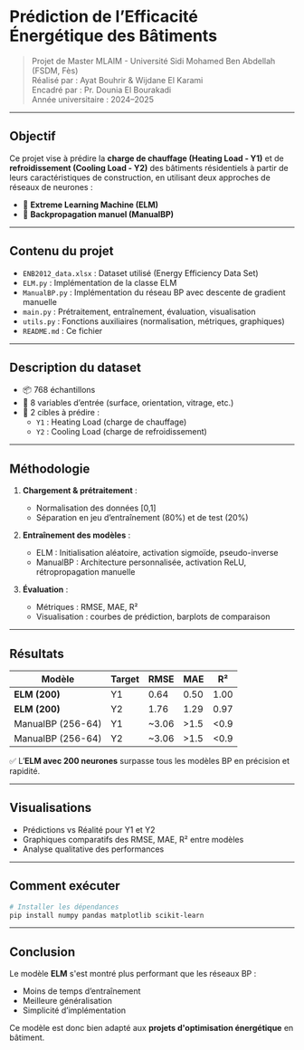 # Prédiction de l’Efficacité Énergétique des Bâtiments

> Projet de Master MLAIM - Université Sidi Mohamed Ben Abdellah (FSDM, Fès)  
> Réalisé par : Ayat Bouhrir & Wijdane El Karami  
> Encadré par : Pr. Dounia El Bourakadi  
> Année universitaire : 2024–2025

---

## Objectif

Ce projet vise à prédire la **charge de chauffage (Heating Load - Y1)** et de **refroidissement (Cooling Load - Y2)** des bâtiments résidentiels à partir de leurs caractéristiques de construction, en utilisant deux approches de réseaux de neurones :
- 🧠 **Extreme Learning Machine (ELM)**
- 🔁 **Backpropagation manuel (ManualBP)**

---

## Contenu du projet

- `ENB2012_data.xlsx` : Dataset utilisé (Energy Efficiency Data Set)
- `ELM.py` : Implémentation de la classe ELM
- `ManualBP.py` : Implémentation du réseau BP avec descente de gradient manuelle
- `main.py` : Prétraitement, entraînement, évaluation, visualisation
- `utils.py` : Fonctions auxiliaires (normalisation, métriques, graphiques)
- `README.md` : Ce fichier

---

## Description du dataset

- 📦 768 échantillons
- 🔢 8 variables d’entrée (surface, orientation, vitrage, etc.)
- 🎯 2 cibles à prédire :
  - `Y1` : Heating Load (charge de chauffage)
  - `Y2` : Cooling Load (charge de refroidissement)

---

## Méthodologie

1. **Chargement & prétraitement** :
   - Normalisation des données [0,1]
   - Séparation en jeu d’entraînement (80%) et de test (20%)

2. **Entraînement des modèles** :
   - ELM : Initialisation aléatoire, activation sigmoïde, pseudo-inverse
   - ManualBP : Architecture personnalisée, activation ReLU, rétropropagation manuelle

3. **Évaluation** :
   - Métriques : RMSE, MAE, R²
   - Visualisation : courbes de prédiction, barplots de comparaison

---

## Résultats

| Modèle            | Target | RMSE   | MAE   | R²    |
|-------------------|--------|--------|-------|-------|
| **ELM (200)**     | Y1     | 0.64   | 0.50  | 1.00  |
| **ELM (200)**     | Y2     | 1.76   | 1.29  | 0.97  |
| ManualBP (256-64) | Y1     | ~3.06  | >1.5  | <0.9  |
| ManualBP (256-64) | Y2     | ~3.06  | >1.5  | <0.9  |

✅ L’**ELM avec 200 neurones** surpasse tous les modèles BP en précision et rapidité.

---

## Visualisations

- Prédictions vs Réalité pour Y1 et Y2
- Graphiques comparatifs des RMSE, MAE, R² entre modèles
- Analyse qualitative des performances

---

## Comment exécuter

```bash
# Installer les dépendances
pip install numpy pandas matplotlib scikit-learn
```

---

## Conclusion

Le modèle **ELM** s'est montré plus performant que les réseaux BP :
- Moins de temps d’entraînement
- Meilleure généralisation
- Simplicité d’implémentation

Ce modèle est donc bien adapté aux **projets d'optimisation énergétique** en bâtiment.
